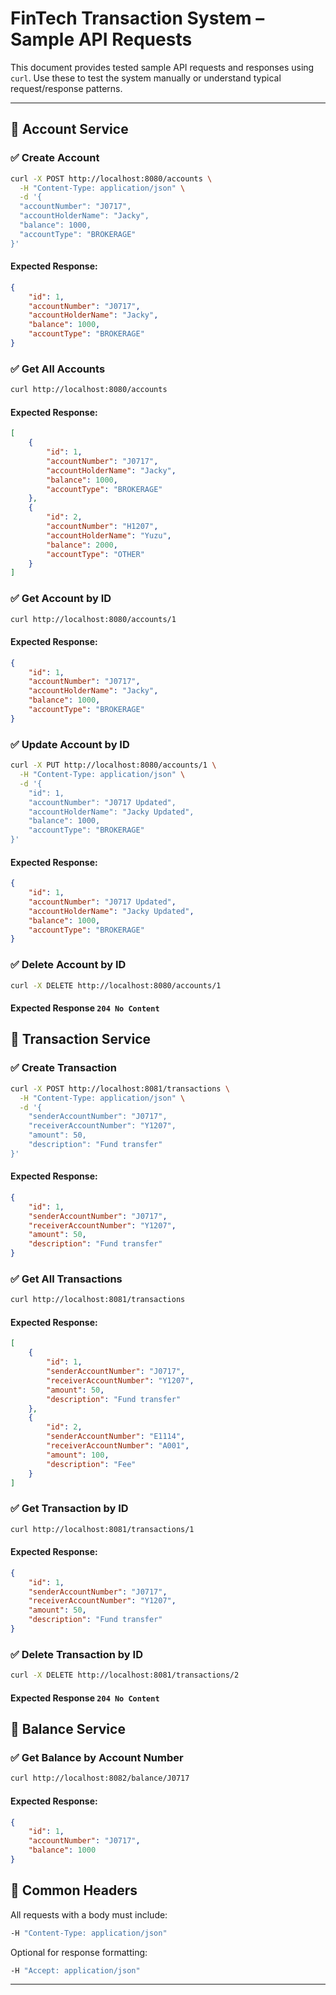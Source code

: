 # FinTech Transaction System – Sample API Requests

This document provides tested sample API requests and responses using `curl`. Use these to test the system manually or understand typical request/response patterns.

---
## 🧾 Account Service

### ✅ Create Account
```bash
curl -X POST http://localhost:8080/accounts \
  -H "Content-Type: application/json" \
  -d '{
  "accountNumber": "J0717",
  "accountHolderName": "Jacky",
  "balance": 1000,
  "accountType": "BROKERAGE"
}'
```
#### Expected Response:
```json
{
    "id": 1,
    "accountNumber": "J0717",
    "accountHolderName": "Jacky",
    "balance": 1000,
    "accountType": "BROKERAGE"
}
```

### ✅ Get All Accounts
```bash
curl http://localhost:8080/accounts
```
#### Expected Response:
```json
[
    {
        "id": 1,
        "accountNumber": "J0717",
        "accountHolderName": "Jacky",
        "balance": 1000,
        "accountType": "BROKERAGE"
    },
    {
        "id": 2,
        "accountNumber": "H1207",
        "accountHolderName": "Yuzu",
        "balance": 2000,
        "accountType": "OTHER"
    }
]
```

### ✅ Get Account by ID
```bash
curl http://localhost:8080/accounts/1
```
#### Expected Response:
```json
{
    "id": 1,
    "accountNumber": "J0717",
    "accountHolderName": "Jacky",
    "balance": 1000,
    "accountType": "BROKERAGE"
}
```

### ✅ Update Account by ID
```bash
curl -X PUT http://localhost:8080/accounts/1 \
  -H "Content-Type: application/json" \
  -d '{
    "id": 1,
    "accountNumber": "J0717 Updated",
    "accountHolderName": "Jacky Updated",
    "balance": 1000,
    "accountType": "BROKERAGE"
}'
```
#### Expected Response:
```json
{
    "id": 1,
    "accountNumber": "J0717 Updated",
    "accountHolderName": "Jacky Updated",
    "balance": 1000,
    "accountType": "BROKERAGE"
}
```

### ✅ Delete Account by ID
```bash
curl -X DELETE http://localhost:8080/accounts/1
```
#### Expected Response `204 No Content`

## 💸 Transaction Service

### ✅ Create Transaction
```bash
curl -X POST http://localhost:8081/transactions \
  -H "Content-Type: application/json" \
  -d '{
    "senderAccountNumber": "J0717",
    "receiverAccountNumber": "Y1207",
    "amount": 50,
    "description": "Fund transfer"
}'
```
#### Expected Response:
```json
{
    "id": 1,
    "senderAccountNumber": "J0717",
    "receiverAccountNumber": "Y1207",
    "amount": 50,
    "description": "Fund transfer"
}
```

### ✅ Get All Transactions
```bash
curl http://localhost:8081/transactions
```
#### Expected Response:
```json
[
    {
        "id": 1,
        "senderAccountNumber": "J0717",
        "receiverAccountNumber": "Y1207",
        "amount": 50,
        "description": "Fund transfer"
    },
    {
        "id": 2,
        "senderAccountNumber": "E1114",
        "receiverAccountNumber": "A001",
        "amount": 100,
        "description": "Fee"
    }
]
```
### ✅ Get Transaction by ID
```bash
curl http://localhost:8081/transactions/1
```
#### Expected Response:
```json
{
    "id": 1,
    "senderAccountNumber": "J0717",
    "receiverAccountNumber": "Y1207",
    "amount": 50,
    "description": "Fund transfer"
}
```

### ✅ Delete Transaction by ID
```bash
curl -X DELETE http://localhost:8081/transactions/2
```
#### Expected Response `204 No Content`

## 💼 Balance Service

### ✅ Get Balance by Account Number
```bash
curl http://localhost:8082/balance/J0717
```
#### Expected Response:
```json
{
    "id": 1,
    "accountNumber": "J0717",
    "balance": 1000
}
```

## 🧪 Common Headers
All requests with a body must include:
```bash
-H "Content-Type: application/json"
```
Optional for response formatting:
```bash
-H "Accept: application/json"
```
---